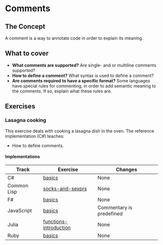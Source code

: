 # Comments

## The Concept

A comment is a way to annotate code in order to explain its meaning.

## What to cover

- **What comments are supported?** Are single- and or multiline comments supported?
- **How to define a comment?** What syntax is used to define a comment?
- **Are comments required to have a specific format?** Some languages have special rules for commenting, in order to add semantic meaning to the comments. If so, explain what these rules are.

## Exercises

### Lasagna cooking

This exercise deals with cooking a lasagna dish in the oven. The reference implementation (C#) teaches:

- How to define comments.

#### Implementations

| Track       | Exercise                                       | Changes                  |
| ----------- | ---------------------------------------------- | ------------------------ |
| C#          | [basics][implementation-csharp]                | None                     |
| Common Lisp | [socks-and-sexprs][implementation-common-lisp] | None                     |
| F#          | [basics][implementation-fsharp]                | None                     |
| JavaScript  | [basics][implementation-javascript]            | Commentary is predefined |
| Julia       | [functions-introduction][implementation-julia] | None                     |
| Ruby        | [basics][implementation-ruby]                  | None                     |

[implementation-csharp]: ../../languages/csharp/exercises/concept/basics/.docs/introduction.md
[implementation-common-lisp]: ../../languages/common-lisp/exercises/concept/socks-and-sexprs/.docs/introduction.md
[implementation-fsharp]: ../../languages/fsharp/exercises/concept/lasagna/.docs/introduction.md
[implementation-javascript]: ../../languages/javascript/exercises/concept/basics/.docs/introduction.md
[implementation-julia]: ../../languages/julia/exercises/concept/lasagna/.docs/introduction.md
[implementation-ruby]: ../../languages/ruby/exercises/concept/lasagna/.docs/introduction.md
